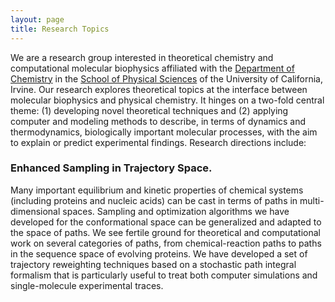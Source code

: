 ```yaml
---
layout: page
title: Research Topics
---
```


We are a research group interested in theoretical chemistry and computational molecular biophysics affiliated 
with the [Department of Chemistry](https://www.chem.uci.edu/) in the [School of Physical Sciences](https://ps.uci.edu/) of the University of California, Irvine.
Our research explores theoretical topics at the interface between molecular biophysics and physical chemistry. 
It hinges on a two-fold central theme: 
(1) developing novel theoretical techniques and 
(2) applying computer and modeling methods to describe, in terms of dynamics and thermodynamics, biologically important 
molecular processes, with the aim to explain or predict experimental findings. Research directions include:

### Enhanced Sampling in Trajectory Space.
Many important equilibrium and kinetic properties of chemical systems (including proteins and nucleic acids)
can be cast in terms of paths in multi-dimensional spaces.
Sampling and optimization algorithms we have developed for the conformational space can be generalized and
adapted to the space of paths. We see fertile ground for theoretical and computational work on several categories of paths,
from chemical-reaction paths to paths in the sequence space of evolving proteins.
We have developed a set of trajectory reweighting techniques based on a stochastic path integral formalism that is
particularly useful to treat both computer simulations and single-molecule experimental traces.
